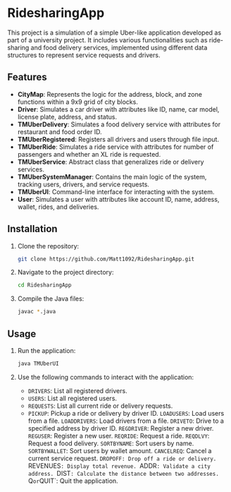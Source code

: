 # RidesharingApp

This project is a simulation of a simple Uber-like application developed as part of a university project. It includes various functionalities such as ride-sharing and food delivery services, implemented using different data structures to represent service requests and drivers.

## Features

- **CityMap**: Represents the logic for the address, block, and zone functions within a 9x9 grid of city blocks.
- **Driver**: Simulates a car driver with attributes like ID, name, car model, license plate, address, and status.
- **TMUberDelivery**: Simulates a food delivery service with attributes for restaurant and food order ID.
- **TMUberRegistered**: Registers all drivers and users through file input.
- **TMUberRide**: Simulates a ride service with attributes for number of passengers and whether an XL ride is requested.
- **TMUberService**: Abstract class that generalizes ride or delivery services.
- **TMUberSystemManager**: Contains the main logic of the system, tracking users, drivers, and service requests.
- **TMUberUI**: Command-line interface for interacting with the system.
- **User**: Simulates a user with attributes like account ID, name, address, wallet, rides, and deliveries.

## Installation

1. Clone the repository:
   ```sh
   git clone https://github.com/Matt1092/RidesharingApp.git
   ```
2. Navigate to the project directory:
   ```sh
   cd RidesharingApp
   ```
3. Compile the Java files:
   ```sh
   javac *.java
   ```

## Usage

1. Run the application:
   ```sh
   java TMUberUI
   ```
2. Use the following commands to interact with the application:

    + `DRIVERS`: List all registered drivers.
    + `USERS`: List all registered users.
    + `REQUESTS`: List all current ride or delivery requests.
    + `PICKUP`: Pickup a ride or delivery by driver ID.
    `LOADUSERS`: Load users from a file.
    `LOADDRIVERS`: Load drivers from a file.
    `DRIVETO`: Drive to a specified address by driver ID.
    `REGDRIVER`: Register a new driver.
    `REGUSER`: Register a new user.
    `REQRIDE`: Request a ride.
    `REQDLVY`: Request a food delivery.
    `SORTBYNAME`: Sort users by name.
    `SORTBYWALLET`: Sort users by wallet amount.
    `CANCELREQ`: Cancel a current service request.
    `DROPOFF: Drop off a ride or delivery.
    `REVENUES`: Display total revenue.
    `ADDR`: Validate a city address.
    `DIST`: Calculate the distance between two addresses.
    `Q` or `QUIT`: Quit the application.

